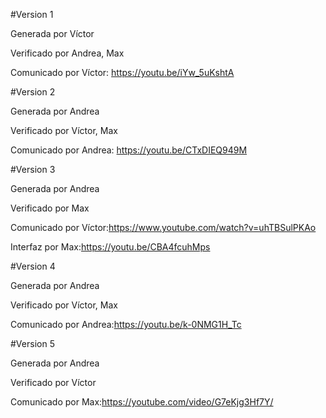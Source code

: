 ﻿#Version 1
	
Generada por Víctor
	
Verificado por Andrea, Max
	
Comunicado por Víctor: https://youtu.be/iYw_5uKshtA



#Version 2
	
Generada por Andrea
	
Verificado por Víctor, Max
	
Comunicado por Andrea: https://youtu.be/CTxDIEQ949M



#Version 3
	
Generada por Andrea
	
Verificado por Max
	
Comunicado por Víctor:https://www.youtube.com/watch?v=uhTBSulPKAo
	
Interfaz por Max:https://youtu.be/CBA4fcuhMps



#Version 4
	
Generada por Andrea
	
Verificado por Víctor, Max
	
Comunicado por Andrea:https://youtu.be/k-0NMG1H_Tc
	


#Version 5
	
Generada por Andrea
	
Verificado por Víctor
	
Comunicado por Max:https://youtube.com/video/G7eKjg3Hf7Y/